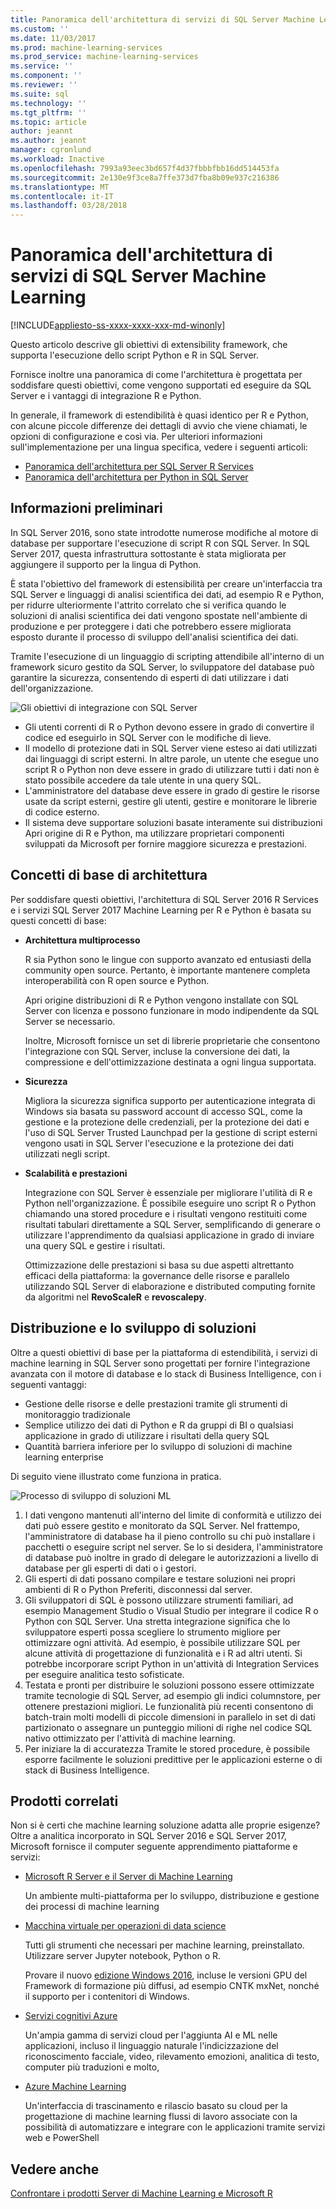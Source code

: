 ```yaml
---
title: Panoramica dell'architettura di servizi di SQL Server Machine Learning | Documenti Microsoft
ms.custom: ''
ms.date: 11/03/2017
ms.prod: machine-learning-services
ms.prod_service: machine-learning-services
ms.service: ''
ms.component: ''
ms.reviewer: ''
ms.suite: sql
ms.technology: ''
ms.tgt_pltfrm: ''
ms.topic: article
author: jeannt
ms.author: jeannt
manager: cgronlund
ms.workload: Inactive
ms.openlocfilehash: 7993a93eec3bd657f4d37fbbbfbb16dd514453fa
ms.sourcegitcommit: 2e130e9f3ce8a7ffe373d7fba8b09e937c216386
ms.translationtype: MT
ms.contentlocale: it-IT
ms.lasthandoff: 03/28/2018
---
```

# <a name="architecture-overview-for-sql-server-machine-learning-services"></a>Panoramica dell'architettura di servizi di SQL Server Machine Learning 
[!INCLUDE[appliesto-ss-xxxx-xxxx-xxx-md-winonly](../includes/appliesto-ss-xxxx-xxxx-xxx-md-winonly.md)]

Questo articolo descrive gli obiettivi di extensibility framework, che supporta l'esecuzione dello script Python e R in SQL Server.

Fornisce inoltre una panoramica di come l'architettura è progettata per soddisfare questi obiettivi, come vengono supportati ed eseguire da SQL Server e i vantaggi di integrazione R e Python.

In generale, il framework di estendibilità è quasi identico per R e Python, con alcune piccole differenze dei dettagli di avvio che viene chiamati, le opzioni di configurazione e così via. Per ulteriori informazioni sull'implementazione per una lingua specifica, vedere i seguenti articoli:

- [Panoramica dell'architettura per SQL Server R Services](r/architecture-overview-sql-server-r.md)
- [Panoramica dell'architettura per Python in SQL Server](python/architecture-overview-sql-server-python.md)


## <a name="background"></a>Informazioni preliminari

In SQL Server 2016, sono state introdotte numerose modifiche al motore di database per supportare l'esecuzione di script R con SQL Server. In SQL Server 2017, questa infrastruttura sottostante è stata migliorata per aggiungere il supporto per la lingua di Python.

È stata l'obiettivo del framework di estensibilità per creare un'interfaccia tra SQL Server e linguaggi di analisi scientifica dei dati, ad esempio R e Python, per ridurre ulteriormente l'attrito correlato che si verifica quando le soluzioni di analisi scientifica dei dati vengono spostate nell'ambiente di produzione e per proteggere i dati che potrebbero essere migliorata esposto durante il processo di sviluppo dell'analisi scientifica dei dati.

Tramite l'esecuzione di un linguaggio di scripting attendibile all'interno di un framework sicuro gestito da SQL Server, lo sviluppatore del database può garantire la sicurezza, consentendo di esperti di dati utilizzare i dati dell'organizzazione.

  ![Gli obiettivi di integrazione con SQL Server](media/ml-service-value-add.png "Machine Learning servizi a valore aggiunto")

- Gli utenti correnti di R o Python devono essere in grado di convertire il codice ed eseguirlo in SQL Server con le modifiche di lieve.
- Il modello di protezione dati in SQL Server viene esteso ai dati utilizzati dai linguaggi di script esterni. In altre parole, un utente che esegue uno script R o Python non deve essere in grado di utilizzare tutti i dati non è stato possibile accedere da tale utente in una query SQL.
- L'amministratore del database deve essere in grado di gestire le risorse usate da script esterni, gestire gli utenti, gestire e monitorare le librerie di codice esterno.
- Il sistema deve supportare soluzioni basate interamente sui distribuzioni Apri origine di R e Python, ma utilizzare proprietari componenti sviluppati da Microsoft per fornire maggiore sicurezza e prestazioni.

## <a name="architecture-core-concepts"></a>Concetti di base di architettura

Per soddisfare questi obiettivi, l'architettura di SQL Server 2016 R Services e i servizi SQL Server 2017 Machine Learning per R e Python è basata su questi concetti di base:

+ **Architettura multiprocesso**

  R sia Python sono le lingue con supporto avanzato ed entusiasti della community open source. Pertanto, è importante mantenere completa interoperabilità con R open source e Python.

  Apri origine distribuzioni di R e Python vengono installate con SQL Server con licenza e possono funzionare in modo indipendente da SQL Server se necessario.

   Inoltre, Microsoft fornisce un set di librerie proprietarie che consentono l'integrazione con SQL Server, incluse la conversione dei dati, la compressione e dell'ottimizzazione destinata a ogni lingua supportata.

+ **Sicurezza**

   Migliora la sicurezza significa supporto per autenticazione integrata di Windows sia basata su password account di accesso SQL, come la gestione e la protezione delle credenziali, per la protezione dei dati e l'uso di SQL Server Trusted Launchpad per la gestione di script esterni vengono usati in SQL Server l'esecuzione e la protezione dei dati utilizzati negli script.

+ **Scalabilità e prestazioni**

  Integrazione con SQL Server è essenziale per migliorare l'utilità di R e Python nell'organizzazione. È possibile eseguire uno script R o Python chiamando una stored procedure e i risultati vengono restituiti come risultati tabulari direttamente a SQL Server, semplificando di generare o utilizzare l'apprendimento da qualsiasi applicazione in grado di inviare una query SQL e gestire i risultati.

  Ottimizzazione delle prestazioni si basa su due aspetti altrettanto efficaci della piattaforma: la governance delle risorse e parallelo utilizzando SQL Server di elaborazione e distributed computing fornite da algoritmi nel **RevoScaleR** e **revoscalepy**.

## <a name="solution-development-and-deployment"></a>Distribuzione e lo sviluppo di soluzioni

Oltre a questi obiettivi di base per la piattaforma di estendibilità, i servizi di machine learning in SQL Server sono progettati per fornire l'integrazione avanzata con il motore di database e lo stack di Business Intelligence, con i seguenti vantaggi:

+ Gestione delle risorse e delle prestazioni tramite gli strumenti di monitoraggio tradizionale
+ Semplice utilizzo dei dati di Python e R da gruppi di BI o qualsiasi applicazione in grado di utilizzare i risultati della query SQL
+ Quantità barriera inferiore per lo sviluppo di soluzioni di machine learning enterprise

Di seguito viene illustrato come funziona in pratica.

  ![Processo di sviluppo di soluzioni ML](media/ml-solution-development-process.png "sviluppare e distribuire usando servizi di Machine Learning")

1. I dati vengono mantenuti all'interno del limite di conformità e utilizzo dei dati può essere gestito e monitorato da SQL Server. Nel frattempo, l'amministratore di database ha il pieno controllo su chi può installare i pacchetti o eseguire script nel server. Se lo si desidera, l'amministratore di database può inoltre in grado di delegare le autorizzazioni a livello di database per gli esperti di dati o i gestori.
2. Gli esperti di dati possano compilare e testare soluzioni nei propri ambienti di R o Python Preferiti, disconnessi dal server.
3. Gli sviluppatori di SQL è possono utilizzare strumenti familiari, ad esempio Management Studio o Visual Studio per integrare il codice R o Python con SQL Server. Una stretta integrazione significa che lo sviluppatore esperti possa scegliere lo strumento migliore per ottimizzare ogni attività. Ad esempio, è possibile utilizzare SQL per alcune attività di progettazione di funzionalità e i R ad altri utenti. Si potrebbe incorporare script Python in un'attività di Integration Services per eseguire analitica testo sofisticate.
4. Testata e pronti per distribuire le soluzioni possono essere ottimizzate tramite tecnologie di SQL Server, ad esempio gli indici columnstore, per ottenere prestazioni migliori. Le funzionalità più recenti consentono di batch-train molti modelli di piccole dimensioni in parallelo in set di dati partizionato o assegnare un punteggio milioni di righe nel codice SQL nativo ottimizzato per l'attività di machine learning.
5. Per iniziare la di accuratezza Tramite le stored procedure, è possibile esporre facilmente le soluzioni predittive per le applicazioni esterne o di stack di Business Intelligence.

## <a name="related-products"></a>Prodotti correlati

Non si è certi che machine learning soluzione adatta alle proprie esigenze? Oltre a analitica incorporato in SQL Server 2016 e SQL Server 2017, Microsoft fornisce il computer seguente apprendimento piattaforme e servizi:

+ [Microsoft R Server e il Server di Machine Learning](https://docs.microsoft.com/machine-learning-server/what-is-machine-learning-server)

  Un ambiente multi-piattaforma per lo sviluppo, distribuzione e gestione dei processi di machine learning
+ [Macchina virtuale per operazioni di data science](https://docs.microsoft.com/azure/machine-learning/machine-learning-data-science-virtual-machine-overview)

  Tutti gli strumenti che necessari per machine learning, preinstallato. Utilizzare server Jupyter notebook, Python o R.
  
  Provare il nuovo [edizione Windows 2016](http://aka.ms/dsvm/win2016), incluse le versioni GPU del Framework di formazione più diffusi, ad esempio CNTK mxNet, nonché il supporto per i contenitori di Windows.

+ [Servizi cognitivi Azure](https://azure.microsoft.com/services/cognitive-services/)

  Un'ampia gamma di servizi cloud per l'aggiunta AI e ML nelle applicazioni, incluso il linguaggio naturale l'indicizzazione del riconoscimento facciale, video, rilevamento emozioni, analitica di testo, computer più traduzioni e molto,
+ [Azure Machine Learning](https://azure.microsoft.com/services/machine-learning/)

  Un'interfaccia di trascinamento e rilascio basato su cloud per la progettazione di machine learning flussi di lavoro associate con la possibilità di automatizzare e integrare con le applicazioni tramite servizi web e PowerShell

## <a name="see-also"></a>Vedere anche

[Confrontare i prodotti Server di Machine Learning e Microsoft R](https://docs.microsoft.com/machine-learning-server/what-is-r-server-interoperability)
